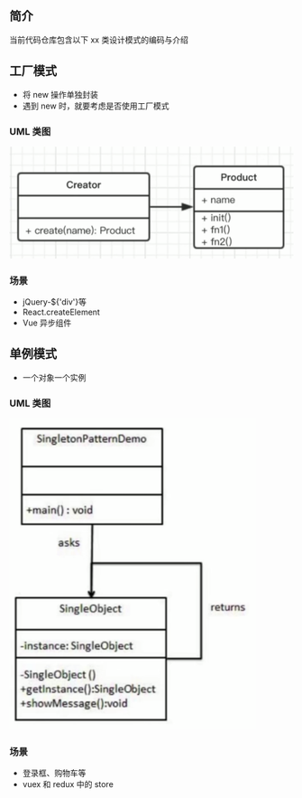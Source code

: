 ## 简介

当前代码仓库包含以下 xx 类设计模式的编码与介绍

## 工厂模式

- 将 new 操作单独封装
- 遇到 new 时，就要考虑是否使用工厂模式

### UML 类图

![factory.png](/public/images/factory.png)

### 场景

- jQuery-${'div'}等
- React.createElement
- Vue 异步组件

## 单例模式

- 一个对象一个实例

### UML 类图

![instance.png](/public/images/instance.png)

### 场景

- 登录框、购物车等
- vuex 和 redux 中的 store
